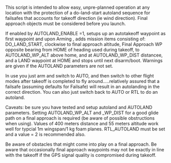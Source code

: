 This script is intended to allow easy, unpre-planned operation at any location with the protection of a do-land-start autoland sequence for failsafes that accounts for takeoff direction (ie wind direction). Final approach objects must be considered before you launch.

If enabled by AUTOLAND_ENABLE =1, setups up an autotakeoff waypoint as first waypoint and upon Arming , adds mission items consisting of:  DO_LAND_START, clockwise to final approach altitude, Final Approach WP opposite bearing from HOME of heading used during takeoff, to AUTOLAND_WP_ALT above home,  and at AUTOLAND_WP_DIST distancee, and a LAND waypoint at HOME and stops until next disarm/boot. Warnings are given if the AUTOLAND parameters are not set.

In use you just arm and switch to AUTO, and then switch to other flight modes after takeoff is completed to fly around.....relatively assured that a failsafe (assuming defaults for Failsafe) will result in an autolanding in the correct direction. You can also just switch back to AUTO or RTL to do an autoland. 

Caveats: be sure you have tested and setup autoland and AUTOLAND parameters. Setting AUTOLAND_WP_ALT and _WP_DIST for a good glide path on a final approach is required (be aware of possible obstructions when using). Values of 400 meters distance and 55 meters altitude work well for typcial 1m wingspan/1 kg foam planes. RTL_AUTOLAND must be set and a value = 2 is recommended also.

Be aware of obstacles that might come into play on a final approach. Be aware that occasionally final approach waypoints may not be exactly in line with the takeoff if the GPS signal quality is compromised during takeoff.
